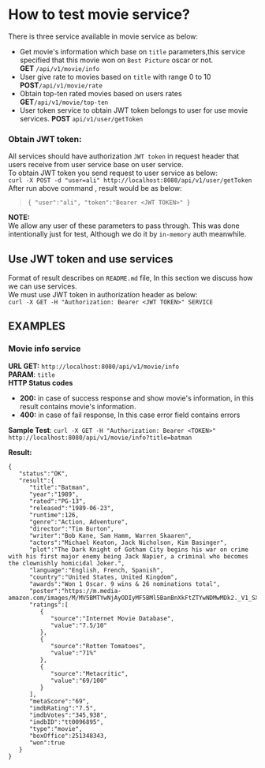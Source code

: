 # How to test movie service?
There is three service available in movie service as below:
* Get movie's information which base on `title` parameters,this service specified that this movie won on `Best Picture` oscar  or not.  
 **GET** `/api/v1/movie/info`
* User give rate to movies based on `title` with range 0 to 10  
  **POST**`/api/v1/movie/rate`
* Obtain top-ten rated movies based on users rates  
  **GET**`/api/v1/movie/top-ten`
* User token service to obtain JWT token belongs to user for use movie services.
**POST** `api/v1/user/getToken`


### Obtain JWT token:
All services should have authorization `JWT token` in request header that users receive from user service base on user service.  
To obtain JWT token you send request to user service as below:  
`curl -X POST -d "user=ali" http://localhost:8080/api/v1/user/getToken`
After run above command , result would be as below:
>`{
"user":"ali",
"token":"Bearer <JWT TOKEN>"
}`

**NOTE:**  
We allow any user of these parameters to pass through. This was done intentionally just for test, Although we do it by `in-memory` auth meanwhile.  

## Use JWT token and use services
Format of result describes on `README.md` file, In this section we discuss how we can use services.  
We must use JWT token in authorization header as below:    
`curl -X GET -H "Authorization: Bearer <JWT TOKEN>" SERVICE`

## EXAMPLES
### Movie info service
**URL GET:** `http://localhost:8080/api/v1/movie/info`  
**PARAM**: `title`  
**HTTP Status codes**
* **200:** in case of success response and show movie's information, in this result contains movie's information.    
* **400:** in case of fail response, In this case error field contains errors   

**Sample Test**: `curl -X GET -H "Authorization: Bearer <TOKEN>" http://localhost:8080/api/v1/movie/info?title=batman`  

**Result:**  
```
{
   "status":"OK",
   "result":{
      "title":"Batman",
      "year":"1989",
      "rated":"PG-13",
      "released":"1989-06-23",
      "runtime":126,
      "genre":"Action, Adventure",
      "director":"Tim Burton",
      "writer":"Bob Kane, Sam Hamm, Warren Skaaren",
      "actors":"Michael Keaton, Jack Nicholson, Kim Basinger",
      "plot":"The Dark Knight of Gotham City begins his war on crime with his first major enemy being Jack Napier, a criminal who becomes the clownishly homicidal Joker.",
      "language":"English, French, Spanish",
      "country":"United States, United Kingdom",
      "awards":"Won 1 Oscar. 9 wins & 26 nominations total",
      "poster":"https://m.media-amazon.com/images/M/MV5BMTYwNjAyODIyMF5BMl5BanBnXkFtZTYwNDMwMDk2._V1_SX300.jpg",
      "ratings":[
         {
            "source":"Internet Movie Database",
            "value":"7.5/10"
         },
         {
            "source":"Rotten Tomatoes",
            "value":"71%"
         },
         {
            "source":"Metacritic",
            "value":"69/100"
         }
      ],
      "metaScore":"69",
      "imdbRating":"7.5",
      "imdbVotes":"345,938",
      "imdbID":"tt0096895",
      "type":"movie",
      "boxOffice":251348343,
      "won":true
   }
}
``` 




